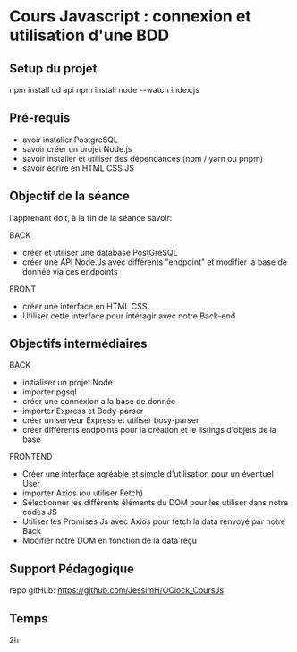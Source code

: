 
# Cours Javascript : connexion et utilisation d'une BDD

## Setup du projet

npm install
cd api
npm install
node --watch index.js

## Pré-requis

- avoir installer PostgreSQL
- savoir créer un projet Node.js
- savoir installer et utiliser des dépendances (npm / yarn ou pnpm)
- savoir écrire en HTML CSS JS

## Objectif de la séance

l'apprenant doit, à la fin de la séance savoir:

BACK

- créer et utiliser une database PostGreSQL
- créer une API Node.Js avec différents "endpoint" et modifier la base de donnée via ces endpoints

FRONT

- créer une interface en HTML CSS
- Utiliser cette interface pour intéragir avec notre Back-end

## Objectifs intermédiaires

BACK

- initialiser un projet Node
- importer pgsql
- créer une connexion a la base de donnée
- importer Express et Body-parser
- créer un serveur Express et utiliser bosy-parser
- créer différents endpoints pour la création et le listings d'objets de la base

FRONTEND

- Créer une interface agréable et simple d'utilisation pour un éventuel User
- importer Axios (ou utiliser Fetch)
- Sélectionner les différents éléments du DOM pour les utiliser dans notre codes JS
- Utiliser les Promises Js avec Axios pour fetch la data renvoyé par notre Back
- Modifier notre DOM en fonction de la data reçu

## Support Pédagogique

repo gitHub: <https://github.com/JessimH/OClock_CoursJs>

## Temps

2h
